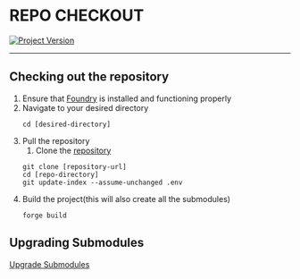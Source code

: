 # REPO CHECKOUT
[![Project Version][version-image]][version-url]

---

## Checking out the repository

1. Ensure that [Foundry][foundry-url] is installed and functioning properly
2. Navigate to your desired directory
   ````
   cd [desired-directory]
   ````
3. Pull the repository
   1. Clone the [repository][repository-url]
   ````
   git clone [repository-url]
   cd [repo-directory]
   git update-index --assume-unchanged .env
   ````
4. Build the project(this will also create all the submodules)
   ````
   forge build
   ````

## Upgrading Submodules

[Upgrade Submodules][upgradeSubmodules-url]


<!-- These are the body links -->
[foundry-url]: https://book.getfoundry.sh/getting-started/installation
[repository-url]: https://github.com/thrackle-io/Tron
[upgradeSubmodules-url]: ./SUBMODULE-UPGRADE.md

<!-- These are the header links -->
[version-image]: https://img.shields.io/badge/Version-1.2.1-brightgreen?style=for-the-badge&logo=appveyor
[version-url]: https://github.com/thrackle-io/Tron